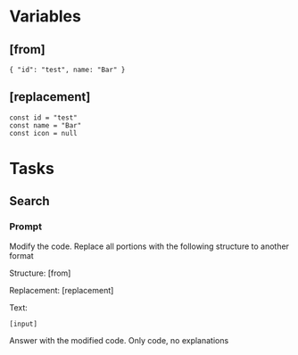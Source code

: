 # Variables

## [from]

```
{ "id": "test", name: "Bar" }
```

## [replacement]

```
const id = "test"
const name = "Bar"
const icon = null
```

# Tasks

## Search

### Prompt

Modify the code. Replace all portions with the following structure to another format

Structure:
[from]

Replacement:
[replacement]

Text:

```
[input]
```

Answer with the modified code. Only code, no explanations
